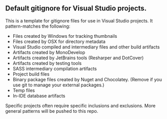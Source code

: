 ## Default gitignore for Visual Studio projects.

This is a template for gitignore files for use in Visual Studio projects. It pattern-matches the following:

- Files created by Windows for tracking thumbnails
- Files created by OSX for directory metadata
- Visual Studio compiled and intermediary files and other build artifacts
- Artifacts created by MonoDevelop
- Artifacts created by JetBrains tools (Resharper and DotCover)
- Artifacts created by testing tools
- SASS intermediary compilation artifacts
- Project build files
- Binary package files created by Nuget and Chocolatey. (Remove if you use git to manage your external packages.)
- Temp files
- In-IDE database artifacts

Specific projects often require specific inclusions and exclusions. More general patterns will be pushed to this repo.
